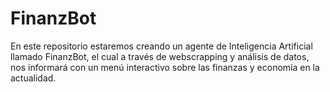 # FinanzBot

En este repositorio estaremos creando un agente de Inteligencia Artificial llamado FinanzBot, el cual a través de webscrapping y análisis de datos, nos informará con un menú interactivo sobre las finanzas y economía en la actualidad.
